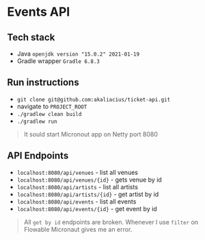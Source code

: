 # Events API
## Tech stack
* Java `openjdk version "15.0.2" 2021-01-19`
* Gradle wrapper `Gradle 6.8.3`

## Run instructions
* `git clone git@github.com:akaliacius/ticket-api.git`
* navigate to `PROJECT_ROOT`
* `./gradlew clean build`
* `./gradlew run`

> It sould start Micronout app on Netty port 8080


## API Endpoints
* `localhost:8080/api/venues` - list all venues
* `localhost:8080/api/venues/{id}` - gets venue by id
* `localhost:8080/api/artists` - list all artists
* `localhost:8080/api/artists/{id}` - get artist by id
* `localhost:8080/api/events` - list all events
* `localhost:8080/api/events/{id}` - get event by id

> All `get by id` endpoints are broken. Whenever I use `filter` on Flowable Micronaut gives me an error. 